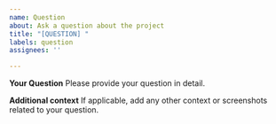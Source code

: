 ```yaml
---
name: Question
about: Ask a question about the project
title: "[QUESTION] "
labels: question
assignees: ''

---
```


**Your Question**
Please provide your question in detail.

**Additional context**
If applicable, add any other context or screenshots related to your question.
